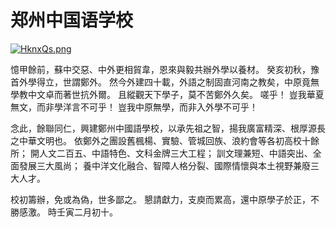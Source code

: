 # 郑州中国语学校
[![HknxQs.png](https://s4.ax1x.com/2022/02/01/HknxQs.png)](https://imgtu.com/i/HknxQs)

憶甲餘前，蘇中交惡、中外更相貿韋，恩來與毅共辦外學以養材。 癸亥初秋，豫首外學得立，世謂鄭外。 然今外建四十載，外語之制固直河南之教矣，中原竟無學教中文卓而著世抗外爾。 且縱觀天下學子，莫不苦鄭外久矣。 嗟乎！ 豈我華夏無文，而非學洋言不可乎！ 豈我中原無學，而非入外學不可乎！

念此，餘聯同仁，興建鄭州中國語學校，以承先祖之智，揚我廣富精深、根厚源長之中華文明也。 依鄭外之團設舊楓楊、實驗、管城回族、浪約會等各初高校十餘所； 開人文二百五、中語特色、文科金牌三大工程； 訓文理兼短、中語突出、全面發展三大風尚； 養中洋文化融合、智障人格分裂、國際情懷與本土視野兼廢三大人才。

校初籌辦，免或為偽，世多鄙之。 懇請獻力，支庾而累高，還中原學子於正，不勝感激。 時壬寅二月初十。
